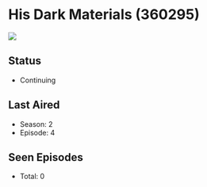# His Dark Materials (360295)

<img src="https://dg31sz3gwrwan.cloudfront.net/poster/360295/1397288-0-optimized.jpg" />

## Status
* Continuing
## Last Aired
* Season: 2
* Episode: 4
## Seen Episodes
* Total: 0
